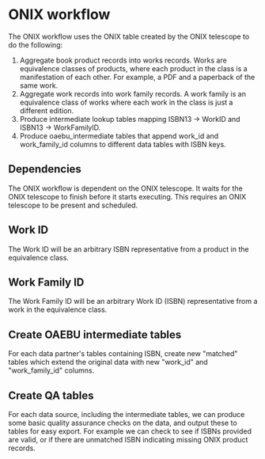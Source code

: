 # ONIX workflow

The ONIX workflow uses the ONIX table created by the ONIX telescope to do the following:
  1. Aggregate book product records into works records. Works are equivalence classes of products, where each product in the class is a manifestation of each other. For example, a PDF and a paperback of the same work.
  2. Aggregate work records into work family records. A work family is an equivalence class of works where each work in the class is just a different edition.
  3. Produce intermediate lookup tables mapping ISBN13 -> WorkID and ISBN13 -> WorkFamilyID.
  4. Produce oaebu_intermediate tables that append work_id and work_family_id columns to different data tables with ISBN keys.

## Dependencies
The ONIX workflow is dependent on the ONIX telescope.  It waits for the ONIX telescope to finish before it starts executing.  This requires an ONIX telescope to be present and scheduled.

## Work ID
The Work ID will be an arbitrary ISBN representative from a product in the equivalence class.

## Work Family ID
The Work Family ID will be an arbitrary Work ID (ISBN) representative from a work in the equivalence class.

## Create OAEBU intermediate tables
For each data partner's tables containing ISBN, create new "matched" tables which extend the original data with new "work_id" and "work_family_id" columns.

## Create QA tables
For each data source, including the intermediate tables, we can produce some basic quality assurance checks on the data, and output these to tables for easy export. For example we can check to see if ISBNs provided are valid, or if there are unmatched ISBN indicating missing ONIX product records.